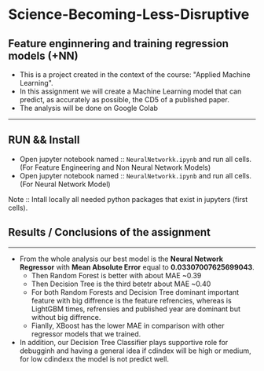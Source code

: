 # Science-Becoming-Less-Disruptive
## Feature enginnering and training regression models (+NN)

* This is a project created in the context of the course: "Applied Machine Learning".
* In this assignment we will create a Machine Learning model that can predict, as accurately as possible, the CD5 of a published paper.
* The analysis will be done on Google Colab

--- 
## RUN && Install 
* Open jupyter notebook named :: `NeuralNetworkk.ipynb` and run all cells. (For Feature Engineering and Non Neural Network Models)
* Open jupyter notebook named :: `NeuralNetworkk.ipynb` and run all cells. (For Neural Network Model)

Note :: Intall locally all needed python packages that exist in jupyters (first cells). 
## Results / Conclusions of the assignment 

------

* From the whole analysis our best model is the **Neural Network Regressor** with **Mean Absolute Error** equal to **0.03307007625699043**.
     * Then Random Forest is better with about MAE ~0.39
     * Then Decision Tree is the third betetr about MAE ~0.40
     * For both Random Forests and Decision Tree dominant important feature with big diffrence is the feature refrencies, whereas is LightGBM times, refrensies and published year are dominant but without big diffrence.
     * Fianlly, XBoost has the lower MAE in comparison with other regressor models that we trained.
* In addition, our Decision Tree Classifier plays supportive role for debugginh and having a general idea if cdindex will be high or medium, for low cdindexx the model is not predict well.
